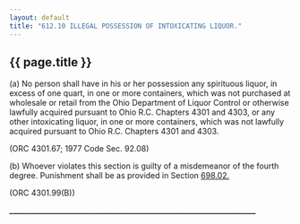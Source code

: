 ```yaml
---
layout: default 
title: "612.10 ILLEGAL POSSESSION OF INTOXICATING LIQUOR."
---
```


{{ page.title }}
----------------

​(a) No person shall have in his or her possession any spirituous
liquor, in excess of one quart, in one or more containers, which was not
purchased at wholesale or retail from the Ohio Department of Liquor
Control or otherwise lawfully acquired pursuant to Ohio R.C. Chapters
4301 and 4303, or any other intoxicating liquor, in one or more
containers, which was not lawfully acquired pursuant to Ohio R.C.
Chapters 4301 and 4303.

(ORC 4301.67; 1977 Code Sec. 92.08)

​(b) Whoever violates this section is guilty of a misdemeanor of the
fourth degree. Punishment shall be as provided in Section
[698.02.](38e2f631.html)

(ORC 4301.99(B))

**\_\_\_\_\_\_\_\_\_\_\_\_\_\_\_\_\_\_\_\_\_\_\_\_\_\_\_\_\_\_\_\_\_\_\_\_\_\_\_\_\_\_\_\_\_\_\_\_\_\_\_\_\_\_\_\_\_\_\_\_\_\_\_\_\_\_**
